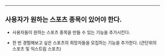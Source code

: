 ****

## 사용자가 원하는 스포츠 종목이 있어야 한다.

- 사용자들이 원하는 스포츠 종목을 만들 수 있는 기능을 추가시킨다.

- 한 번 경험해보고 싶은 스포츠의 희망자들을 모집하는 기능을 추가한다. (큰단위의 스포츠 및 익스트림 스포츠)
